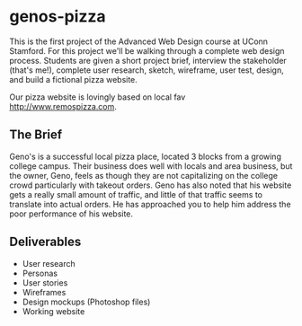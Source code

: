 # genos-pizza

This is the first project of the Advanced Web Design course at UConn Stamford. For this project we'll be walking through a complete web design process. Students are given a short project brief, interview the stakeholder (that's me!), complete user research, sketch, wireframe, user test, design, and build a fictional pizza website.

Our pizza website is lovingly based on local fav http://www.remospizza.com.

## The Brief

Geno's is a successful local pizza place, located 3 blocks from a growing college campus. Their business does well with locals and area business, but the owner, Geno, feels as though they are not capitalizing on the college crowd particularly with takeout orders. Geno has also noted that his website gets a really small amount of traffic, and little of  that traffic seems to translate into actual orders. He has approached you to help him address the poor performance of his website.

## Deliverables

- User research
- Personas
- User stories
- Wireframes
- Design mockups (Photoshop files)
- Working website
